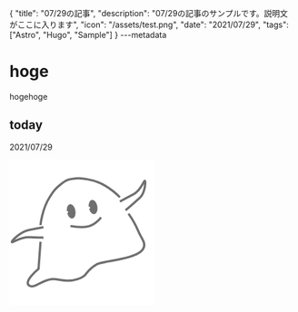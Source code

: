 {
  "title": "07/29の記事",
  "description": "07/29の記事のサンプルです。説明文がここに入ります",
  "icon": "/assets/test.png",
  "date": "2021/07/29",
  "tags": ["Astro", "Hugo", "Sample"]
}
---metadata

# hoge
hogehoge

## today
2021/07/29

![img](/assets/test.png)